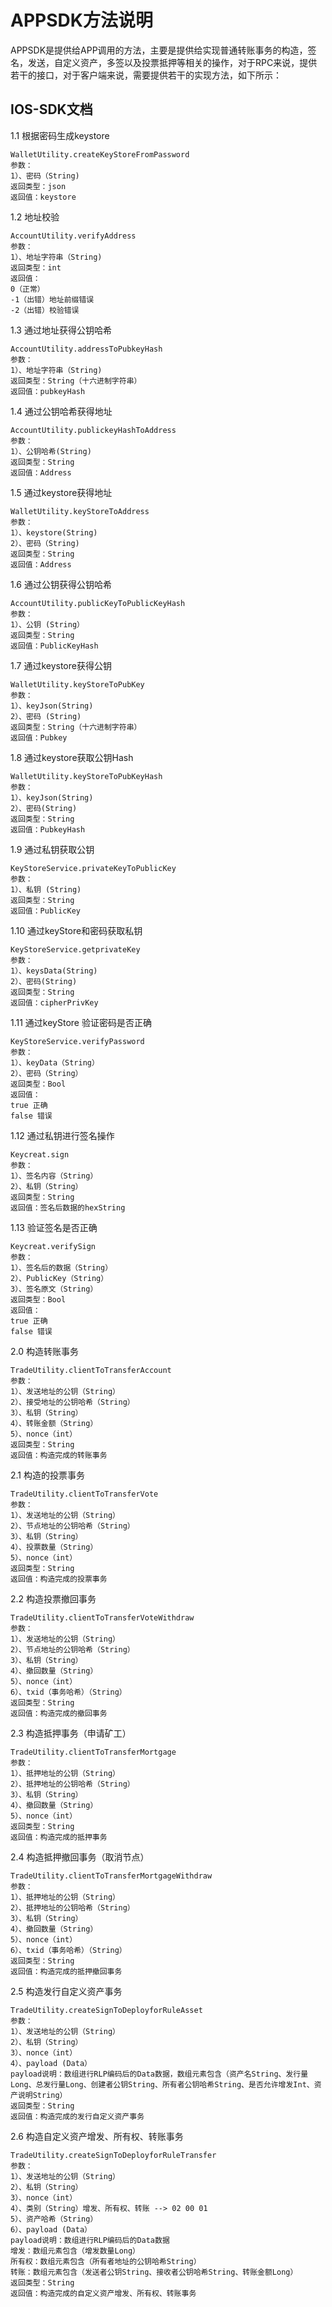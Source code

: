 # APPSDK方法说明

APPSDK是提供给APP调用的方法，主要是提供给实现普通转账事务的构造，签名，发送，自定义资产，多签以及投票抵押等相关的操作，对于RPC来说，提供若干的接口，对于客户端来说，需要提供若干的实现方法，如下所示：


## IOS-SDK文档

1.1 根据密码生成keystore
 ```
 WalletUtility.createKeyStoreFromPassword
 参数：
 1）、密码（String)
 返回类型：json
 返回值：keystore
 ```

1.2 地址校验
 ```
 AccountUtility.verifyAddress
 参数：
 1）、地址字符串（String)
 返回类型：int
 返回值：
 0（正常）
 -1（出错）地址前缀错误
 -2（出错）校验错误
 ```

 
1.3 通过地址获得公钥哈希
 ```
 AccountUtility.addressToPubkeyHash
 参数：
 1）、地址字符串（String)
 返回类型：String（十六进制字符串）
 返回值：pubkeyHash
 ```
 
 
1.4 通过公钥哈希获得地址
 ```
 AccountUtility.publickeyHashToAddress
 参数：
 1）、公钥哈希(String)
 返回类型：String
 返回值：Address
 ```

 
1.5 通过keystore获得地址
 ```
 WalletUtility.keyStoreToAddress
 参数：
 1）、keystore(String)
 2）、密码（String)
 返回类型：String
 返回值：Address
 ```

1.6 通过公钥获得公钥哈希
 ```
 AccountUtility.publicKeyToPublicKeyHash
 参数：
 1）、公钥 (String）
 返回类型：String
 返回值：PublicKeyHash
 ```
 
1.7 通过keystore获得公钥
 ```
 WalletUtility.keyStoreToPubKey
 参数：
 1）、keyJson(String)
 2）、密码 (String)
 返回类型：String（十六进制字符串）
 返回值：Pubkey
 ```
 
1.8 通过keystore获取公钥Hash
 ```
 WalletUtility.keyStoreToPubKeyHash
 参数：
 1）、keyJson(String)
 2）、密码(String)
 返回类型：String
 返回值：PubkeyHash
 ```
 
1.9 通过私钥获取公钥
 ```
 KeyStoreService.privateKeyToPublicKey
 参数：
 1）、私钥 (String)
 返回类型：String
 返回值：PublicKey
 ```
 
1.10 通过keyStore和密码获取私钥
 ```
 KeyStoreService.getprivateKey
 参数：
 1）、keysData(String)
 2）、密码(String)
 返回类型：String
 返回值：cipherPrivKey
 ```
 
1.11 通过keyStore 验证密码是否正确
 ```
 KeyStoreService.verifyPassword
 参数：
 1）、keyData（String）
 2）、密码（String）
 返回类型：Bool
 返回值：
 true 正确
 false 错误
 ```
 
1.12 通过私钥进行签名操作
 ```
 Keycreat.sign
 参数：
 1）、签名内容（String）
 2）、私钥（String）
 返回类型：String
 返回值：签名后数据的hexString
 ```
 
1.13 验证签名是否正确
 ```
 Keycreat.verifySign
 参数：
 1）、签名后的数据（String）
 2）、PublicKey（String）
 3）、签名原文（String）
 返回类型：Bool
 返回值：
 true 正确
 false 错误
 ```
 
2.0 构造转账事务
 ```
 TradeUtility.clientToTransferAccount
 参数：
 1）、发送地址的公钥（String）
 2）、接受地址的公钥哈希（String）
 3）、私钥（String）
 4）、转账金额（String）
 5）、nonce（int）
 返回类型：String
 返回值：构造完成的转账事务
 ```
 
2.1 构造的投票事务
 ```
 TradeUtility.clientToTransferVote
 参数：
 1）、发送地址的公钥（String）
 2）、节点地址的公钥哈希（String）
 3）、私钥（String）
 4）、投票数量（String）
 5）、nonce（int）
 返回类型：String
 返回值：构造完成的投票事务
 ```
 
2.2 构造投票撤回事务
 ```
 TradeUtility.clientToTransferVoteWithdraw
 参数：
 1）、发送地址的公钥（String）
 2）、节点地址的公钥哈希（String）
 3）、私钥（String）
 4）、撤回数量（String）
 5）、nonce（int）
 6）、txid（事务哈希）（String）
 返回类型：String
 返回值：构造完成的撤回事务
 ```
 
2.3 构造抵押事务（申请矿工）
 ```
 TradeUtility.clientToTransferMortgage
 参数：
 1）、抵押地址的公钥（String）
 2）、抵押地址的公钥哈希（String）
 3）、私钥（String）
 4）、撤回数量（String）
 5）、nonce（int）
 返回类型：String
 返回值：构造完成的抵押事务
 ```
 
2.4 构造抵押撤回事务（取消节点）
 ```
 TradeUtility.clientToTransferMortgageWithdraw
 参数：
 1）、抵押地址的公钥（String）
 2）、抵押地址的公钥哈希（String）
 3）、私钥（String）
 4）、撤回数量（String）
 5）、nonce（int）
 6）、txid（事务哈希）（String）
 返回类型：String
 返回值：构造完成的抵押撤回事务
 ```
 
2.5 构造发行自定义资产事务
 ```
 TradeUtility.createSignToDeployforRuleAsset
 参数：
 1）、发送地址的公钥（String）
 2）、私钥（String）
 3）、nonce（int）
 4）、payload (Data）
 payload说明：数组进行RLP编码后的Data数据，数组元素包含（资产名String、发行量Long、总发行量Long、创建者公钥String、所有者公钥哈希String、是否允许增发Int、资产说明String）
 返回类型：String
 返回值：构造完成的发行自定义资产事务
 ```
 
2.6 构造自定义资产增发、所有权、转账事务
 ```
 TradeUtility.createSignToDeployforRuleTransfer
 参数：
 1）、发送地址的公钥（String）
 2）、私钥（String）
 3）、nonce（int）
 4）、类别（String）增发、所有权、转账 --> 02 00 01
 5）、资产哈希（String）
 6）、payload (Data）
 payload说明：数组进行RLP编码后的Data数据
 增发：数组元素包含（增发数量Long）
 所有权：数组元素包含（所有者地址的公钥哈希String）
 转账：数组元素包含（发送者公钥String、接收者公钥哈希String、转账金额Long）
 返回类型：String
 返回值：构造完成的自定义资产增发、所有权、转账事务
 ```
